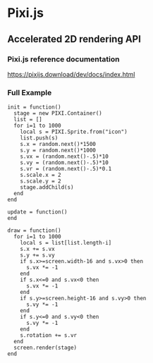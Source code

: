 # Pixi.js
## Accelerated 2D rendering API



### Pixi.js reference documentation

https://pixijs.download/dev/docs/index.html

### Full Example

```
init = function()
  stage = new PIXI.Container()
  list = []
  for i=1 to 1000
    local s = PIXI.Sprite.from("icon")
    list.push(s)
    s.x = random.next()*1500
    s.y = random.next()*1000
    s.vx = (random.next()-.5)*10
    s.vy = (random.next()-.5)*10
    s.vr = (random.next()-.5)*0.1
    s.scale.x = 2
    s.scale.y = 2
    stage.addChild(s)
  end
end

update = function()
end

draw = function()
  for i=1 to 1000
    local s = list[list.length-i]
    s.x += s.vx
    s.y += s.vy
    if s.x>=screen.width-16 and s.vx>0 then
      s.vx *= -1
    end
    if s.x<=0 and s.vx<0 then
      s.vx *= -1
    end
    if s.y>=screen.height-16 and s.vy>0 then
      s.vy *= -1
    end
    if s.y<=0 and s.vy<0 then
      s.vy *= -1
    end
    s.rotation += s.vr
  end
  screen.render(stage)
end
```
